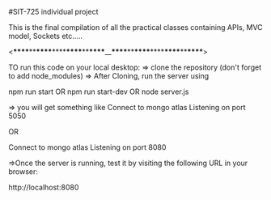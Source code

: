 #SIT-725 individual project

This is the final compilation of all the practical classes containing APIs, MVC model, Sockets etc.....

<**\*\*\*\***\*\***\*\*\*\***\*\*\*\***\*\*\*\***\*\***\*\*\*\***\_\_**\*\*\*\***\*\***\*\*\*\***\*\*\*\***\*\*\*\***\*\***\*\*\*\***>

TO run this code on your local desktop:
=> clone the repository
(don't forget to add node_modules)
=> After Cloning, run the server using

npm run start
OR
npm run start-dev
OR
node server.js

=> you will get something like
Connect to mongo atlas
Listening on port 5050

OR

Connect to mongo atlas
Listening on port 8080

=>Once the server is running, test it by visiting the following URL in your browser:

http://localhost:8080
